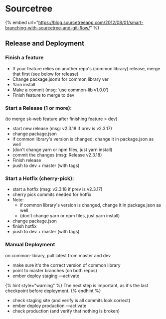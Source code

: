 # Sourcetree

{% embed url="https://blog.sourcetreeapp.com/2012/08/01/smart-branching-with-sourcetree-and-git-flow/" %}

## Release and Deployment

### Finish a feature

* If your feature relies on another repo's \(common library\) release, merge that first \(see below for release\)
* Change package.json’s for common library ver  
* Yarn install
* Make a commit \(msg: ‘use common-lib v1.0.0’\)
* Finish feature to merge to dev

### Start a Release \(1 or more\):

\(to merge sk-web feature after finishing feature &gt; dev\)

* start new release \(msg: v2.3.18 if prev is v2.3.17\)
* change package.json
* if common library's version is changed, change it in package.json as well
* \(don't change yarn or npm files, just yarn install\)
* commit the changes \(msg: Release v2.3.18\)
* Finish release
* push to dev + master \(with tags\)

### Start a Hotfix \(cherry-pick\):

* start a hotfix \(msg: v2.3.18 if prev is v2.3.17\)
* cherry pick commits needed for hotfix
* Note:
  * if common library's version is changed, change it in package.json as well
  * \(don't change yarn or npm files, just yarn install\)
* change package.json
* finish hotfix
* push to dev + master \(with tags\)

### Manual Deployment

on common-library, pull latest from master and dev

* make sure it's the correct version of common library
* point to master branches \(on both repos\)
* ember deploy staging —activate

{% hint style="warning" %}
The next step is important, as it's the last checkpoint before deployment.
{% endhint %}

* check staging site \(and verify is all commits look correct\)
* ember deploy production —activate
* check production \(and verify that nothing is broken\)



